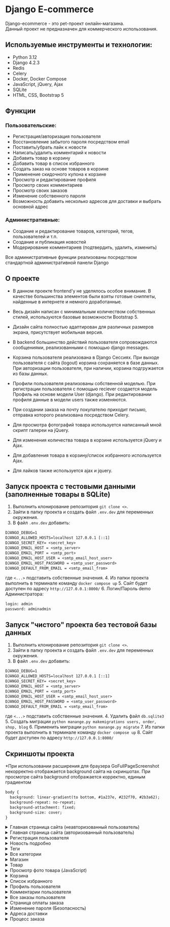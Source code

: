 # Django E-commerce
Django-ecommerce - это pet-проект онлайн-магазина.  
Данный проект не предназначен для коммерческого использования. 

## Используемые инструменты и технологии:
- Python 3.12
- Django 4.2.3
- Redis
- Celery
- Docker, Docker Compose
- JavaScript, jQuery, Ajax
- SQLite
- HTML, CSS, Bootstrap 5

## Функции
### Пользовательские:
- Регистрация/авторизация пользователя
- Восстановление забытого пароля посредством email
- Поставить/убрать лайк к новости
- Написать/удалить комментарий к новости
- Добавить товар в корзину
- Добавить товар в список избранного
- Создать заказ на основе товаров в корзине
- Применение скидочного купона к корзине
- Просмотр и редактирование профиля
- Просмотр своих комментариев
- Просмотр своих заказов
- Изменение собственного пароля
- Возможность добавить несколько адресов для доставки и выбрать основной адрес
  
### Административные:
- Создание и редактирование товаров, категорий, тегов, пользователей и т.п.
- Создание и публикация новостей
- Модерирование комментариев (подтвердить, удалить, изменить)  
  
Все административные функции реализованы посредством стандартной административной панели Django
  
## О проекте
- В данном проекте frontend'у не уделялось особое внимание. В качестве большинства элементов были взяты готовые сниппеты, найденные в интернете и немного доработанные.
- Весь дизайн написан с минимальным количеством собственных стилей, используются базовые возможности Bootstrap 5.
- Дизайн сайта полностью адаптирован для различных размеров экрана, присутствует мобильная версия.  

- В backend большинство действий пользователя сопровождаются сообщениями, реализованными с помощью django messages.
- Корзина пользователя реализована в Django Сессиях. При выходе пользователя с сайта (logout) корзина сохраняется в базе данных. При авторизации пользователя, при наличии, корзина подгружается из базы данных.
- Профили пользователя реализованы собственной моделью. При регистрации пользователя с помощью reciever создается модель Профиль на основе модели User (django). При редактировании профиля данные в модели users также изменяются.
- При создании заказа на почту покупателю приходит письмо, отправка которого реализована посредством Celery.
- Для просмотра фотографий товара используется написанный мной скрипт галереи на jQuery.
- Для изменения количества товара в корзине используется jQuery и Ajax.
- Для добавления товара в корзину/список избранного используется Ajax.
- Для лайков также используется ajax и jquery.

## Запуск проекта с тестовыми данными (заполненные товары в SQLite)
1. Выполнить клонирование репозитория ```git clone <>```.
2. Зайти в папку проекта и создать файл ```.env.dev``` для переменных окружения.
3. В файл ```.env.dev``` добавить:  
```
DJANGO_DEBUG=1
DJANGO_ALLOWED_HOSTS=localhost 127.0.0.1 [::1]
DJANGO_SECRET_KEY= <secret_key>
DJANGO_EMAIL_HOST = <smtp_server>
DJANGO_EMAIL_PORT = <smtp_port>
DJANGO_EMAIL_HOST_USER = <smtp_email_host_user>
DJANGO_EMAIL_HOST_PASSWORD = <smtp_user_password>
DJANGO_DEFAULT_FROM_EMAIL = <smtp_email_from>
```
где ```<...>``` подставить собственные значения.
4. Из папки проекта выполнить в терминале команду ```docker compose up```
5. Сайт будет доступен по адресу ```http://127.0.0.1:8000/```
6. Логин/Пароль demo Администратора:

```
login: admin
password: adminadmin
```


## Запуск "чистого" проекта без тестовой базы данных
1. Выполнить клонирование репозитория ```git clone <>```.
2. Зайти в папку проекта и создать файл ```.env.dev``` для переменных окружения.
3. В файл ```.env.dev``` добавить:  
```
DJANGO_DEBUG=1
DJANGO_ALLOWED_HOSTS=localhost 127.0.0.1 [::1]
DJANGO_SECRET_KEY= <secret_key>
DJANGO_EMAIL_HOST = <smtp_server>
DJANGO_EMAIL_PORT = <smtp_port>
DJANGO_EMAIL_HOST_USER = <smtp_email_host_user>
DJANGO_EMAIL_HOST_PASSWORD = <smtp_user_password>
DJANGO_DEFAULT_FROM_EMAIL = <smtp_email_from>
```
где ```<...>``` подставить собственные значения.
4. Удалить файл ```db.sqlite3```
5. Создать миграции ```python manange.py makemigrations users, order, shop, blog```
6. Применить миграции ```python manange.py migrate```
7. Из папки проекта выполнить в терминале команду ```docker compose up```
8. Сайт будет доступен по адресу ```http://127.0.0.1:8000/```

## Скриншоты проекта

*При использовании расширения для браузера GoFullPageScreenshot некорректно отображается background сайта на скриншотах. При просмотре сайта background отображается корректно, единым градиентом
```
body {
  background: linear-gradient(to bottom, #1a237e, #232f70, #2b3a62);
  background-repeat: no-repeat;
  background-attachment: fixed;
  background-size: cover;
}
```

<details>
  <summary>Главная страница сайта (неавторизованный пользователь)</summary>

  ![Скриншот](github/img/1.png)
</details>
<details>
  <summary>Главная страница сайта (авторизованный пользователь)</summary>
  
  ![Скриншот](github/img/2.png)
</details>

<details>
  <summary>Регистрация пользователя</summary>
  
  ![Скриншот](github/img/30.png)
</details>

<details>
  <summary>Новость подробно</summary>
  
  ![Скриншот](github/img/27.png)
</details>

<details>
  <summary>Теги</summary>
  Для разноцветных кнопок применен django filter написанный мною
  
  ![Скриншот](github/img/3.png)
</details>

<details>
  <summary>Все категории</summary>
  Для разноцветных кнопок применен django filter написанный мною
  
  ![Скриншот](github/img/4.png)
</details>

<details>
  <summary>Магазин</summary>
  
![Скриншот](github/img/5.png)
  
Фильтры
      
![Скриншот](github/img/6.png)
  
Полная страница с 10 товарами

![Скриншот](github/img/9.png)

</details>

<details>
  <summary>Товар</summary>
  
  ![Скриншот](github/img/7.png)

  ![Скриншот](github/img/8.png)
</details>

<details>
  <summary>Просмотр фото товара (JavaScript)</summary>
  
  ![Скриншот](github/img/28.png)

  ![Скриншот](github/img/29.png)
</details>


<details>
  <summary>Корзина</summary>
  
![Скриншот](github/img/10.png)
  
  Примененный купон

![Скриншот](github/img/11.png)
</details>

<details>
  <summary>Список избранного</summary>
  
![Скриншот](github/img/12.png)
</details>

<details>
  <summary>Профиль пользователя</summary>
  
![Скриншот](github/img/13.png)
</details>

<details>
  <summary>Комментарии пользователя</summary>
  
![Скриншот](github/img/14.png)
</details>

<details>
  <summary>Все заказы пользователя</summary>
  
![Скриншот](github/img/15.png)
</details>

<details>
  <summary>Страница оплаты заказа</summary>
  Неоплаченный заказ

![Скриншот](github/img/16.png)
  
  Оплаченный заказ

![Скриншот](github/img/17.png)
  
  Неоплаченный заказ с примененным купоном

![Скриншот](github/img/18.png)  
</details>

<details>
  <summary>Изменение пароля (Безопасность)</summary>
  
![Скриншот](github/img/19.png)
</details>

<details>
  <summary>Адреса доставки</summary>
  
![Скриншот](github/img/20.png)
  
  Добавление адреса
 ![Скриншот](github/img/21.png) 
  
  Редактирование адреса

 ![Скриншот](github/img/22.png) 
</details>

<details>
  <summary>Процесс заказа</summary>
  Корзина
  
![Скриншот](github/img/23.png)
  
  Checkout
 ![Скриншот](github/img/24.png) 
  
  Оплата заказа

 ![Скриншот](github/img/25.png) 
  
  Оплаченный заказ

 ![Скриншот](github/img/26.png) 

</details>

<link rel="stylesheet" href="github/styles.css">
